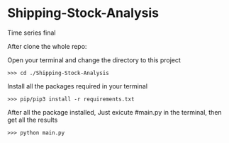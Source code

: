 # Shipping-Stock-Analysis
Time series final

After clone the whole repo:

Open your terminal and change the directory to this project

```
>>> cd ./Shipping-Stock-Analysis
```




Install all the packages required in your terminal


```
>>> pip/pip3 install -r requirements.txt
```


After all the package installed, Just exicute #main.py in the terminal, then get all the results 


```
>>> python main.py
```
